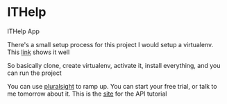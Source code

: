 # ITHelp
ITHelp App

There's a small setup process for this project
I would setup a virtualenv. This [link](http://stackoverflow.com/questions/12410113/migrating-virtualenv-and-github-between-computers) shows it well

So basically clone, create virtualenv, activate it, install everything, and you can run the project

You can use [pluralsight](http://www.pluralsight.com/courses/django-fundamentals) to ramp up. You can start your free trial, or talk to me tomorrow about it.
 This is the [site](http://www.django-rest-framework.org/tutorial/1-serialization/) for the API tutorial
